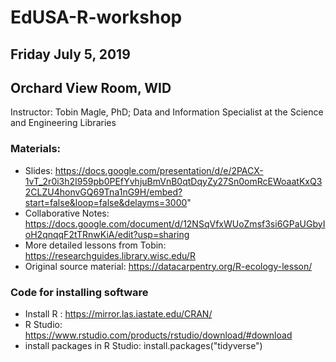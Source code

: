 # EdUSA-R-workshop

## Friday July 5, 2019

## Orchard View Room, WID



Instructor: Tobin Magle, PhD; Data and Information Specialist at the Science and Engineering Libraries


### Materials: 
* Slides: https://docs.google.com/presentation/d/e/2PACX-1vT_2r0i3h2I959pb0PEfYvhjuBmVnB0qtDqyZy27Sn0omRcEWoaatKxQ32CLZU4honvGQ69Tna1nG9H/embed?start=false&loop=false&delayms=3000"
* Collaborative Notes: https://docs.google.com/document/d/12NSqVfxWUoZmsf3si6GPaUGbyIoH2qnqqF2tTRnwKiA/edit?usp=sharing
* More detailed lessons from Tobin: https://researchguides.library.wisc.edu/R
* Original source material: https://datacarpentry.org/R-ecology-lesson/

### Code for installing software
* Install R : https://mirror.las.iastate.edu/CRAN/
* R Studio: https://www.rstudio.com/products/rstudio/download/#download
* install packages in R Studio: install.packages("tidyverse") 


